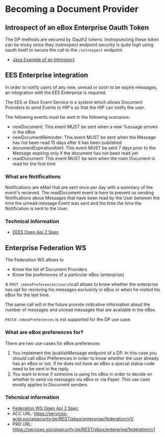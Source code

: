 # Becoming a Document Provider


## Introspect of an eBox Enterprise Oauth Token

The DP methods are secured by Oauth2 tokens. Instropsecting these token can be tricky since they instrospect endpoint security is quite high using oauth itself to secure the call to the ``/introspect`` endpoint.

- [Java Example of an Introspect](examples/ouath-introspect)


## EES Enterprise integration

In order to notify users of any new, unread or soon to be expire messages, an integration with the EES Enterprise is required.

The EES or Ebox Event Service is a system which allows Document Providers to send Events to HIP's so that the HIP can notify
the user. 

The following events must be sent in the following scenarios:

- newDocument: This event MUST be sent when a new %essage arrives in the eBox
- newDocumentReminder: This event MUST be sent when the Message has not been read 15 days after it has been published
- documentExpirationAlert: This event MUST be sent 7 days prior to the Message expiring only if the document has not been read yet
- readDocument: This event MUST be sent when the main Document is read for the first time

### What are Notifications

Notifications are eMail that are sent once per day with a summary of the event's recieved. The readDocument event is here
to prevent us sending Notifications about Messages that have been read by the User between the time the unread message 
Event was sent and the time the time the Notification is sent to the User.

### Technical Information

- [EEES Open Api 2 Spec](openapi/ebox-enterprise-event-api-1.1.1.yaml)

## Enterprise Federation WS

The Federation WS allows to 
- Know the list of Document Providers
- Know the preferences of a particular eBox (enterprise)

A ``POST /eboxPreferences/search``call allows to know whether the enterprise has opt for recieving his messages exclusivly in eBox or when he visited his eBox for the last time. 

The same call will in the future provide indicative information about the number of messages and unread messages that are available in the eBox.

``PATCH /eboxPreferences`` is not supported for the DP use case.

### What are eBox preferences for?

There are two use cases for eBox preferences

1) You implement the /publishMessage endpoint of a DP. In this case you should call eBox Preferences in order to know whether the user already has an eBox or not. If he does not have an eBox a special status code need to be sent in the reply.
2) You want to know if someone is using his eBox in order to decide on whether to send via messages via eBox or via Paper. This use case mostly applies to Document senders.

### Tehcnical information

- [Federation WS Open Api 2 Spec](openapi/ebox-federation-1.3.yaml)
- ACC URL: https://services-acpt.socialsecurity.be/REST/ebox/enterprise/federation/v1/  
- PRD URL:  https://services.socialsecurity.be/REST/ebox/enterprise/federation/v1
